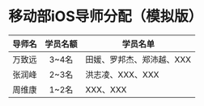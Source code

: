 # 移动部iOS导师分配（模拟版）

|导师名|学员名额|学员名单|
|:-----|:-----:|-----|
|万致远|3~4名|田媛、罗邦杰、郑沛越、XXX|
|张润峰|2~3名|洪志凌、XXX、XXX|
|周维康|1~2名|XXX、XXX|
